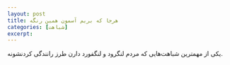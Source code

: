 ```yaml
---
layout: post
title: هرجا که بریم آسمون همین رنگه
categories: [شباهت]
excerpt:
---
```

یکی از مهمترین شباهت‌هایی که مردم لنگرود و لنگفورد دارن طرز رانندگی کردنشونه.
